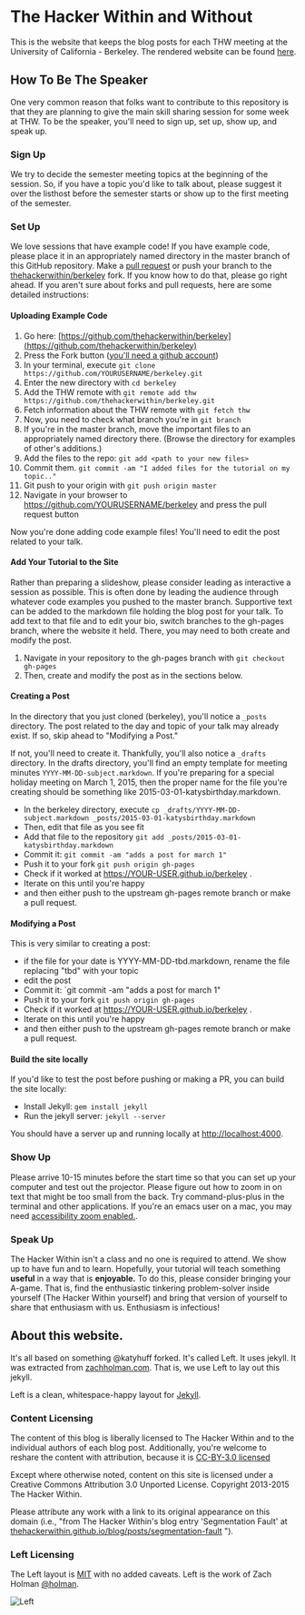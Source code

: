 # The Hacker Within and Without

This is the website that keeps the blog posts for each THW meeting at the
University of California - Berkeley. The rendered website can be found
[here](http://thehackerwithin.github.io/berkeley).


## How To Be The Speaker

One very common reason that folks want to contribute to this repository is that 
they are planning to give the main skill sharing session for some week at THW. 
To be the speaker, you'll need to sign up, set up, show up, and speak up.

### Sign Up

We try to decide the semester meeting topics at the beginning of the session. 
So, if you have a topic you'd like to talk about, please suggest it over the 
listhost before the semester starts or show up to the first meeting of the 
semester.

### Set Up


We love sessions that have example code! If you have example code, please place 
it in an appropriately named directory in the master branch of this GitHub 
repository. Make a [pull 
request](https://help.github.com/articles/creating-a-pull-request/) or push your branch to the
[thehackerwithin/berkeley](http://github.com/thehackerwithin.berkeley) fork. 
If you know how to do that, please go right ahead. If you aren't sure about 
forks and pull requests, here are some detailed instructions:

#### Uploading Example Code

1. Go here: 
[https://github.com/thehackerwithin/berkeley](https://github.com/thehackerwithin/berkeley)
2. Press the Fork button ([you'll need a github account](https://github.com/signup))
3. In your terminal, execute `git clone https://github.com/YOURUSERNAME/berkeley.git`
4. Enter the new directory with `cd berkeley`
5. Add the THW remote with `git remote add thw https://github.com/thehackerwithin/berkeley.git`
6. Fetch information about the THW remote with `git fetch thw`
7. Now, you need to check what branch you're in `git branch`
8. If you're in the master branch, move the important files to an appropriately named directory there. (Browse the directory for examples of other's additions.)
9. Add the files to the repo: `git add <path to your new files>`
10. Commit them. `git commit -am "I added files for the tutorial on my 
    topic.."`
11. Git push to your origin with `git push origin master`
12. Navigate in your browser to https://github.com/YOURUSERNAME/berkeley and press the pull request button

Now you're done adding code example files! You'll need to edit the post related
to your talk.

#### Add Your Tutorial to the Site

Rather than preparing a slideshow, please consider leading as interactive a session as possible. This is often done by leading the audience through whatever code examples you pushed to the master branch. Supportive text can be added to the markdown file holding the blog post for your talk. To add text to that file and to edit your bio, switch branches to the gh-pages branch, where the website it held. There, you may need to both create and modify the post.

1. Navigate in your repository to the gh-pages branch with `git checkout gh-pages`
2. Then, create and modify the post as in the sections below.

#### Creating a Post

In the directory that you just cloned (berkeley), you'll notice a `_posts`
directory. The post related to the day and topic of your talk may already
exist. If so, skip ahead to "Modifying a Post." 

If not, you'll need to create it. Thankfully, you'll also notice a
`_drafts` directory. In the drafts directory, you'll find an empty template for
meeting minutes `YYYY-MM-DD-subject.markdown`. If you're preparing for a
special holiday meeting on March 1, 2015, then the proper name for the file
you're creating should be something like 2015-03-01-katysbirthday.markdown.

- In the berkeley directory, execute `cp _drafts/YYYY-MM-DD-subject.markdown
  _posts/2015-03-01-katysbirthday.markdown`
- Then, edit that file as you see fit
- Add that file to the repository `git add _posts/2015-03-01-katysbirthday.markdown`
- Commit it: `git commit -am "adds a post for march 1"`
- Push it to your fork `git push origin gh-pages`
- Check if it worked at https://YOUR-USER.github.io/berkeley .
- Iterate on this until you're happy
- and then either push to the upstream gh-pages remote branch or make a pull request.

#### Modifying a Post

This is very similar to creating a post:

- if the file for your date is YYYY-MM-DD-tbd.markdown, rename the file replacing "tbd" with your topic 
- edit the post
- Commit it: `git commit -am "adds a post for march 1"
- Push it to your fork `git push origin gh-pages`
- Check if it worked at https://YOUR-USER.github.io/berkeley .
- Iterate on this until you're happy
- and then either push to the upstream gh-pages remote branch or make a pull request.

#### Build the site locally

If you'd like to test the post before pushing or making a PR, you can build the 
site locally:

- Install Jekyll: `gem install jekyll`
- Run the jekyll server: `jekyll --server`

You should have a server up and running locally at <http://localhost:4000>.

### Show Up

Please arrive 10-15 minutes before the start time so that you can set up your 
computer and test out the projector. Please figure out how to zoom in on text 
that might be too small from the back. Try command-plus-plus in the terminal 
and other applications. If you're an emacs user on a mac, you may need [accessibility 
zoom enabled.](https://www.apple.com/accessibility/osx/).

### Speak Up

The Hacker Within isn't a class and no one is required to attend. We show up to 
have fun and to learn. Hopefully, your tutorial will teach something **useful** 
in a way that is **enjoyable.** To do this, please consider bringing your 
A-game. That is, find the enthusiastic tinkering problem-solver inside yourself 
(The Hacker Within yourself) and bring that version of yourself to share that 
enthusiasm with us. Enthusiasm is infectious!  


## About this website.

It's all based on something @katyhuff forked. It's called Left.  It uses
jekyll.  It was extracted from [zachholman.com](http://zachholman.com/). That
is, we use Left to lay out this jekyll. 

Left is a clean, whitespace-happy layout for
[Jekyll](https://github.com/mojombo/jekyll).


### Content Licensing

The content of this blog is liberally licensed to The Hacker Within and to the
individual authors of each blog post.  Additionally, you're welcome to reshare
the content with attribution, because it is [CC-BY-3.0
licensed](http://creativecommons.org/licenses/by/3.0/)

Except where otherwise noted, content on this site is licensed under a Creative
Commons Attribution 3.0 Unported License. Copyright 2013-2015 The Hacker
Within.

Please attribute any work with a link to its original appearance on this
domain (i.e., "from The Hacker Within's blog entry 'Segmentation Fault' at
[thehackerwithin.github.io/blog/posts/segmentation-fault](thehackerwithin.github.io/blog/posts/segmentation-fault) ").

### Left Licensing

The Left layout is [MIT](https://github.com/holman/left/blob/master/LICENSE) with no
added caveats. Left is the work of Zach Holman [@holman](https://twitter.com/holman).

![Left](http://cl.ly/image/3S2r1p2C0E2B/content)

